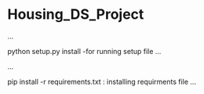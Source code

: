 # Housing_DS_Project



...

python setup.py install -for running setup file
...

...

pip install -r requirements.txt : installing requirments file
...